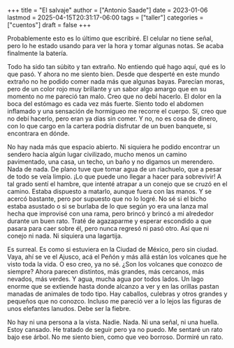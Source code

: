 +++
title = "El salvaje"
author = ["Antonio Saade"]
date = 2023-01-06
lastmod = 2025-04-15T20:31:17-06:00
tags = ["taller"]
categories = ["cuentos"]
draft = false
+++

Probablemente esto es lo último que escribiré. El celular no tiene señal, pero lo he estado usando para ver la hora y tomar algunas notas. Se acaba finalmente la batería.

Todo ha sido tan súbito y tan extraño. No entiendo qué hago aquí, qué es lo que pasó. Y ahora no me siento bien. Desde que desperté en este mundo extraño no he podido comer nada más que algunas bayas. Parecían moras, pero de un color rojo muy brillante y un sabor algo amargo que en su momento no me pareció tan malo. Creo que no debí hacerlo. El dolor en la boca del estómago es cada vez más fuerte. Siento todo el abdomen inflamado y una sensación de hormigueo me recorre el cuerpo. Sí, creo que no debí hacerlo, pero eran ya días sin comer. Y no, no es cosa de dinero, con lo que cargo en la cartera podría disfrutar de un buen banquete, si encontrara en dónde.

No hay nada más que espacio abierto. Ni siquiera he podido encontrar un sendero hacia algún lugar civilizado, mucho menos un camino pavimentado, una casa, un techo, un baño y no digamos un merendero. Nada de nada. De plano tuve que tomar agua de un riachuelo, que a pesar de todo se veía limpio. ¡Lo que puede uno llegar a hacer para sobrevivir! A tal grado sentí el hambre, que intenté atrapar a un conejo que se cruzó en el camino. Estaba dispuesto a matarlo, aunque fuera con las manos. Y se acercó bastante, pero por supuesto que no lo logré. No sé si el bicho estaba asustado o si se burlaba de lo que según yo era una lanza mal hecha que improvisé con una rama, pero brincó y brincó a mi alrededor durante un buen rato. Traté de agazaparme y esperar escondido a que pasara para caer sobre él, pero nunca regresó ni pasó otro. Así que ni conejo ni nada. Ni siquiera una lagartija.

Es surreal. Es como si estuviera en la Ciudad de México, pero sin ciudad. Vaya, ahí se ve el Ajusco, acá el Peñón y más allá están los volcanes que he visto toda la vida. O eso creo, ya no sé. ¿Son los volcanes que conozco de siempre? Ahora parecen distintos, más grandes, más cercanos, más nevados, más verdes. Y agua, mucha agua por todos lados. Un lago enorme que se extiende hasta donde alcanzo a ver y en las orillas pastan manadas de animales de todo tipo. Hay caballos, culebras y otros grandes y pequeños que no conozco. Incluso me pareció ver a lo lejos las figuras de unos elefantes lanudos. Debe ser la fiebre.

No hay ni una persona a la vista. Nadie. Nada. Ni una señal, ni una huella. Estoy cansado. He tratado de seguir pero ya no puedo. Me sentaré un rato bajo ese árbol. No me siento bien, como que veo borroso. Dormiré un rato.
